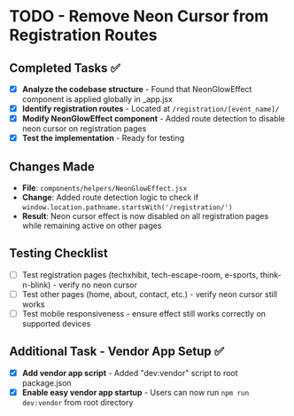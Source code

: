 # TODO - Remove Neon Cursor from Registration Routes

## Completed Tasks ✅
- [x] **Analyze the codebase structure** - Found that NeonGlowEffect component is applied globally in _app.jsx
- [x] **Identify registration routes** - Located at `/registration/[event_name]/`
- [x] **Modify NeonGlowEffect component** - Added route detection to disable neon cursor on registration pages
- [x] **Test the implementation** - Ready for testing

## Changes Made
- **File**: `components/helpers/NeonGlowEffect.jsx`
- **Change**: Added route detection logic to check if `window.location.pathname.startsWith('/registration/')`
- **Result**: Neon cursor effect is now disabled on all registration pages while remaining active on other pages

## Testing Checklist
- [ ] Test registration pages (techxhibit, tech-escape-room, e-sports, think-n-blink) - verify no neon cursor
- [ ] Test other pages (home, about, contact, etc.) - verify neon cursor still works
- [ ] Test mobile responsiveness - ensure effect still works correctly on supported devices

## Additional Task - Vendor App Setup ✅
- [x] **Add vendor app script** - Added "dev:vendor" script to root package.json
- [x] **Enable easy vendor app startup** - Users can now run `npm run dev:vendor` from root directory
